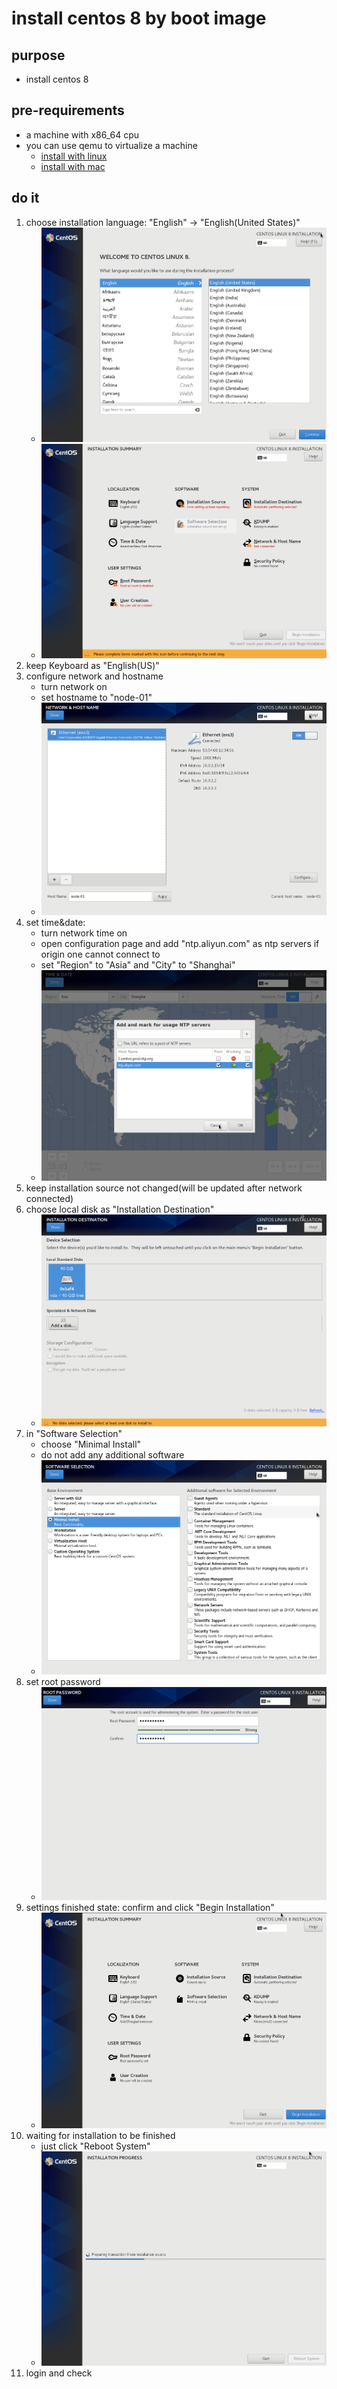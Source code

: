 # install centos 8 by boot image

## purpose

* install centos 8

## pre-requirements

* a machine with x86_64 cpu
* you can use qemu to virtualize a machine
    + [install with linux](qemu/install.with.linux.md)
    + [install with mac](qemu/install.with.mac.md)

## do it

1. choose installation language: "English" -> "English(United States)"
    + ![choose installation language](resources/centos.installation.image/choose.installation.language.png)
    + ![installation summary origin](resources/centos.installation.image/installation.summary.origin.png)
2. keep Keyboard as "English(US)"
3. configure network and hostname
    + turn network on
    + set hostname to "node-01"
    + ![configure network and hostname](resources/centos.installation.image/configure.network.and.hostname.png)
4. set time&date:
    + turn network time on
    + open configuration page and add "ntp.aliyun.com" as ntp servers if origin one cannot connect to
    + set "Region" to "Asia" and "City" to "Shanghai"
    + ![set date and time](resources/centos.installation.image/set.date.and.time.png)
5. keep installation source not changed(will be updated after network connected)
6. choose local disk as "Installation Destination"
    + ![choose installation destination](resources/centos.installation.image/choose.installation.destination.png)
7. in "Software Selection"
    + choose "Minimal Install"
    + do not add any additional software
    + ![software selection](resources/centos.installation.image/software.selection.png)
8. set root password
    + ![set root password](resources/centos.installation.image/set.root.password.png)
9. settings finished state: confirm and click "Begin Installation"
    + ![installation summary finished](resources/centos.installation.image/installation.summary.finished.png)
10. waiting for installation to be finished
    + just click "Reboot System"
    + ![waiting for installation finished](resources/centos.installation.image/waiting.for.installation.finished.png)
11. login and check
